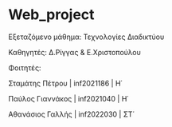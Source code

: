 # Web_project

Εξεταζόμενο μάθημα: Τεχνολογίες Διαδικτύου

Καθηγητές: Δ.Ρίγγας & Ε.Χριστοπούλου

Φοιτητές: 

Σταμάτης Πέτρου | inf2021186 | Η΄

Παύλος Γιαννάκος | inf2021040 | H΄

Αθανάσιος Γαλλής | inf2022030 | ΣΤ΄

